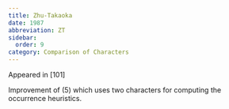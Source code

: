 ```yaml
---
title: Zhu-Takaoka
date: 1987
abbreviation: ZT
sidebar:
  order: 9
category: Comparison of Characters
---
```


Appeared in [101]

Improvement of (5) which uses two characters for computing the occurrence heuristics.
